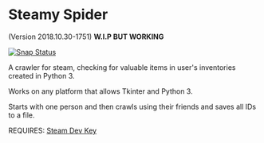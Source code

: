 Steamy Spider
=============
(Version 2018.10.30-1751)
**W.I.P BUT WORKING**

[![Snap Status](https://build.snapcraft.io/badge/PretzelCA/SteamySpider.svg)](https://build.snapcraft.io/user/PretzelCA/SteamySpider)

A crawler for steam, checking for valuable items in user's inventories created in Python 3.

Works on any platform that allows Tkinter and Python 3.

Starts with one person and then crawls using their friends and saves all IDs to a file.

REQUIRES: [Steam Dev Key](https://steamcommunity.com/dev/apikey)
